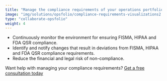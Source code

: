 ```yaml
---
title: "Manage the compliance requirements of your operations portfolio."
image: "img/solutions/opsfolio/compliance-requirements-visualizations2.jpg"
type: "collaborate-opsfolio"
weight: 4
---
```


* Continuously monitor the environment for ensuring FISMA, HIPAA and FDA QSR compliance.
* Identify and notify changes that result in deviations from FISMA, HIPAA and FDA QSR compliance requirements.
* Reduce the financial and legal risk of non-compliance.

Want help with managing your compliance requirements?
[Get a free consultation today](/solutions/opsfolio/register/?q=2)

